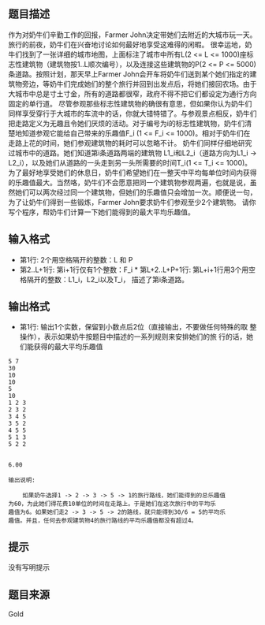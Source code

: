 


## 题目描述
作为对奶牛们辛勤工作的回报，Farmer John决定带她们去附近的大城市玩一天。旅行的前夜，奶牛们在兴奋地讨论如何最好地享受这难得的闲暇。 很幸运地，奶牛们找到了一张详细的城市地图，上面标注了城市中所有L(2 <= L <= 1000)座标志性建筑物（建筑物按1..L顺次编号），以及连接这些建筑物的P(2 <= P <= 5000)条道路。按照计划，那天早上Farmer John会开车将奶牛们送到某个她们指定的建筑物旁边，等奶牛们完成她们的整个旅行并回到出发点后，将她们接回农场。由于大城市中总是寸土寸金，所有的道路都很窄，政府不得不把它们都设定为通行方向固定的单行道。 尽管参观那些标志性建筑物的确很有意思，但如果你认为奶牛们同样享受穿行于大城市的车流中的话，你就大错特错了。与参观景点相反，奶牛们把走路定义为无趣且令她们厌烦的活动。对于编号为i的标志性建筑物，奶牛们清楚地知道参观它能给自己带来的乐趣值F_i (1 <= F_i <= 1000)。相对于奶牛们在走路上花的时间，她们参观建筑物的耗时可以忽略不计。 奶牛们同样仔细地研究过城市中的道路。她们知道第i条道路两端的建筑物 L1_i和L2_i（道路方向为L1_i -> L2_i），以及她们从道路的一头走到另一头所需要的时间T_i(1 <= T_i <= 1000)。 为了最好地享受她们的休息日，奶牛们希望她们在一整天中平均每单位时间内获得的乐趣值最大。当然咯，奶牛们不会愿意把同一个建筑物参观两遍，也就是说，虽然她们可以两次经过同一个建筑物，但她们的乐趣值只会增加一次。顺便说一句，为了让奶牛们得到一些锻炼，Farmer John要求奶牛们参观至少2个建筑物。 请你写个程序，帮奶牛们计算一下她们能得到的最大平均乐趣值。 
## 输入格式
* 第1行: 2个用空格隔开的整数：L 和 P 
* 第2..L+1行: 第i+1行仅有1个整数：F_i * 第L+2..L+P+1行: 第L+i+1行用3个用空格隔开的整数：L1_i，L2_i以及T_i， 描述了第i条道路。 
## 输出格式
* 第1行: 输出1个实数，保留到小数点后2位（直接输出，不要做任何特殊的取 整操作），表示如果奶牛按题目中描述的一系列规则来安排她们的旅 行的话，她们能获得的最大平均乐趣值 

```input1
5 7
30
10
10
5
10
1 2 3
2 3 2
3 4 5
3 5 2
4 5 5
5 1 3
5 2 2

```
```output1

6.00

输出说明:

    如果奶牛选择1 -> 2 -> 3 -> 5 -> 1的旅行路线，她们能得到的总乐趣值
为60，为此她们得花费10单位的时间在走路上。于是她们在这次旅行中的平均乐
趣值为6。如果她们走2 -> 3 -> 5 -> 2的路线，就只能得到30/6 = 5的平均乐
趣值。并且，任何去参观建筑物4的旅行路线的平均乐趣值都没有超过4。
```

## 提示
没有写明提示
## 题目来源
Gold


